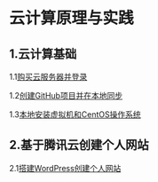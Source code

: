 # 					云计算原理与实践

## 					1.云计算基础

1.1[购买云服务器并登录](./chapter1/1.md)

1.2[创建GitHub项目并在本地同步](./chapter1/2.md)

1.3[本地安装虚拟机和CentOS操作系统](./chapter1/3.md)

## 2.基于腾讯云创建个人网站

2.1[搭建WordPress创建个人网站](./chapter2/)

